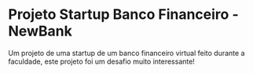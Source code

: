 # Projeto Startup Banco Financeiro - NewBank
Um projeto de uma startup de um banco financeiro virtual feito durante a faculdade, este projeto foi um desafio muito interessante!
